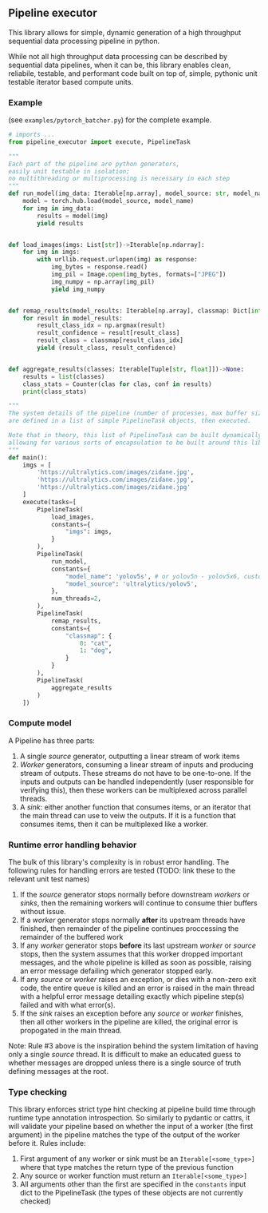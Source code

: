 ## Pipeline executor

This library allows for simple, dynamic generation of a high throughput sequential data processing pipeline in python.

While not all high throughput data processing can be described by sequential data pipelines, when it can be, this library enables clean, reliabile, testable, and performant code built on top of, simple, pythonic unit testable iterator based compute units.

### Example

(see `examples/pytorch_batcher.py`) for the complete example.

```python
# imports ...
from pipeline_executor import execute, PipelineTask

"""
Each part of the pipeline are python generators,
easily unit testable in isolation;
no multithreading or multiprocessing is necessary in each step
"""
def run_model(img_data: Iterable[np.array], model_source: str, model_name: str)->Iterable[np.ndarray]:
    model = torch.hub.load(model_source, model_name)
    for img in img_data:
        results = model(img)
        yield results


def load_images(imgs: List[str])->Iterable[np.ndarray]:
    for img in imgs:
        with urllib.request.urlopen(img) as response:
            img_bytes = response.read()
            img_pil = Image.open(img_bytes, formats=["JPEG"])
            img_numpy = np.array(img_pil)
            yield img_numpy


def remap_results(model_results: Iterable[np.array], classmap: Dict[int, str])->Iterable[Tuple[str, float]]:
    for result in model_results:
        result_class_idx = np.argmax(result)
        result_confidence = result[result_class]
        result_class = classmap[result_class_idx]
        yield (result_class, result_confidence)


def aggregate_results(classes: Iterable[Tuple[str, float]])->None:
    results = list(classes)
    class_stats = Counter(clas for clas, conf in results)
    print(class_stats)

"""
The system details of the pipeline (number of processes, max buffer size, etc)
are defined in a list of simple PipelineTask objects, then executed.

Note that in theory, this list of PipelineTask can be built dynamically,
allowing for various sorts of encapsulation to be built around this library.
"""
def main():
    imgs = [
        'https://ultralytics.com/images/zidane.jpg',
        'https://ultralytics.com/images/zidane.jpg',
        'https://ultralytics.com/images/zidane.jpg'
    ]
    execute(tasks=[
        PipelineTask(
            load_images,
            constants={
                "imgs": imgs,
            }
        ),
        PipelineTask(
            run_model,
            constants={
                "model_name": 'yolov5s', # or yolov5n - yolov5x6, custom
                "model_source": 'ultralytics/yolov5',
            },
            num_threads=2,
        ),
        PipelineTask(
            remap_results,
            constants={
                "classmap": {
                    0: "cat",
                    1: "dog",
                }
            }
        ),
        PipelineTask(
            aggregate_results
        )
    ])


```

### Compute model

A Pipeline has three parts:

1. A single *source* generator, outputting a linear stream of work items
2. *Worker* generators, consuming a linear stream of inputs and producing stream of outputs. These streams do not have to be one-to-one. If the inputs and outputs can be handled independently (user responsible for verifying this), then these workers can be multiplexed across parallel threads.
3. A *sink*: either another function that consumes items, or an iterator that the main thread can use to veiw the outputs. If it is a function that consumes items, then it can be multiplexed like a worker.


### Runtime error handling behavior

The bulk of this library's complexity is in robust error handling. The following rules for handling errors are tested (TODO: link these to the relevant unit test names)

1. If the *source* generator stops normally before downstream *workers* or *sinks*, then the remaining workers will continue to consume thier buffers without issue.
1. If a *worker* generator stops normally **after** its upstream threads have finished, then remainder of the pipeline continues proccessing the remainder of the buffered work
1. If any *worker* generator stops **before** its last upstream *worker* or *source* stops, then the system assumes that this worker dropped important messages, and the whole pipeline is killed as soon as possible, raising an error message defailing which generator stopped early.
1. If any *source* or *worker* raises an exception, or dies with a non-zero exit code, the entire queue is killed and an error is raised in the main thread with a helpful error message detailing exactly which pipeline step(s) failed and with what error(s).
1. If the *sink* raises an exception before any *source* or *worker* finishes, then all other workers in the pipeline are killed, the original error is propogated in the main thread.

Note: Rule #3 above is the inspiration behind the system limitation of having only a single *source* thread. It is difficult to make an educated guess to whether messages are dropped unless there is a single source of truth defining messages at the root.

### Type checking

This library enforces strict type hint checking at pipeline build time through runtime type annotation introspection. So similarly to pydantic or cattrs, it will validate your pipeline based on whether the input of a worker (the first argument) in the pipeline matches the type of the output of the worker before it. Rules include:

1. First argument of any worker or sink must be an `Iterable[<some_type>]` where that type matches the return type of the previous function
1. Any source or worker function must return an `Iterable[<some_type>]`
1. All arguments other than the first are specified in the `constants` input dict to the PipelineTask (the types of these objects are not currently checked)

